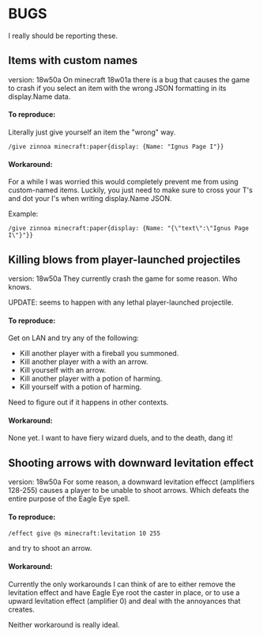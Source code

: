 # BUGS
I really should be reporting these.


## Items with custom names
version: 18w50a
On minecraft 18w01a there is a bug that causes the game to crash if you select an item with the wrong JSON formatting in its display.Name data.

#### To reproduce:
Literally just give yourself an item the "wrong" way.
```
/give zinnoa minecraft:paper{display: {Name: "Ignus Page I"}}
```

#### Workaround:

For a while I was worried this would completely prevent me from using custom-named items.
Luckily, you just need to make sure to cross your T's and dot your I's when writing display.Name JSON.

Example:

```
/give zinnoa minecraft:paper{display: {Name: "{\"text\":\"Ignus Page I\"}"}}
```


## Killing blows from player-launched projectiles
version: 18w50a
They currently crash the game for some reason. Who knows.

UPDATE: seems to happen with any lethal player-launched projectile.

#### To reproduce:
Get on LAN and try any of the following:
- Kill another player with a fireball you summoned.
- Kill another player with a with an arrow.
- Kill yourself with an arrow.
- Kill another player with a potion of harming.
- Kill yourself with a potion of harming.

Need to figure out if it happens in other contexts.


#### Workaround:
None yet. I want to have fiery wizard duels, and to the death, dang it!


## Shooting arrows with downward levitation effect
version: 18w50a
For some reason, a downward levitation effecct (amplifiers 128-255) causes a player to be unable to shoot arrows. Which defeats the entire purpose of the Eagle Eye spell.

#### To reproduce:
```
/effect give @s minecraft:levitation 10 255
```
and try to shoot an arrow.


#### Workaround:
Currently the only workarounds I can think of are to either remove the levitation effect and have Eagle Eye root the caster in place, or to use a upward levitation effect (amplifier 0) and deal with the annoyances that creates.

Neither workaround is really ideal.

